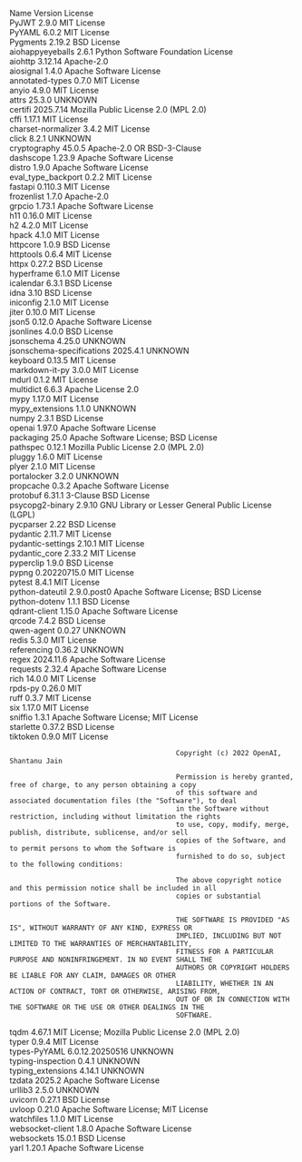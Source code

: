 Name                       Version          License                                                                        
 PyJWT                      2.9.0            MIT License                                                                    
 PyYAML                     6.0.2            MIT License                                                                    
 Pygments                   2.19.2           BSD License                                                                    
 aiohappyeyeballs           2.6.1            Python Software Foundation License                                             
 aiohttp                    3.12.14          Apache-2.0                                                                     
 aiosignal                  1.4.0            Apache Software License                                                        
 annotated-types            0.7.0            MIT License                                                                    
 anyio                      4.9.0            MIT License                                                                    
 attrs                      25.3.0           UNKNOWN                                                                        
 certifi                    2025.7.14        Mozilla Public License 2.0 (MPL 2.0)                                           
 cffi                       1.17.1           MIT License                                                                    
 charset-normalizer         3.4.2            MIT License                                                                    
 click                      8.2.1            UNKNOWN                                                                        
 cryptography               45.0.5           Apache-2.0 OR BSD-3-Clause                                                     
 dashscope                  1.23.9           Apache Software License                                                        
 distro                     1.9.0            Apache Software License                                                        
 eval_type_backport         0.2.2            MIT License                                                                    
 fastapi                    0.110.3          MIT License                                                                    
 frozenlist                 1.7.0            Apache-2.0                                                                     
 grpcio                     1.73.1           Apache Software License                                                        
 h11                        0.16.0           MIT License                                                                    
 h2                         4.2.0            MIT License                                                                    
 hpack                      4.1.0            MIT License                                                                    
 httpcore                   1.0.9            BSD License                                                                    
 httptools                  0.6.4            MIT License                                                                    
 httpx                      0.27.2           BSD License                                                                    
 hyperframe                 6.1.0            MIT License                                                                    
 icalendar                  6.3.1            BSD License                                                                    
 idna                       3.10             BSD License                                                                    
 iniconfig                  2.1.0            MIT License                                                                    
 jiter                      0.10.0           MIT License                                                                    
 json5                      0.12.0           Apache Software License                                                        
 jsonlines                  4.0.0            BSD License                                                                    
 jsonschema                 4.25.0           UNKNOWN                                                                        
 jsonschema-specifications  2025.4.1         UNKNOWN                                                                        
 keyboard                   0.13.5           MIT License                                                                    
 markdown-it-py             3.0.0            MIT License                                                                    
 mdurl                      0.1.2            MIT License                                                                    
 multidict                  6.6.3            Apache License 2.0                                                             
 mypy                       1.17.0           MIT License                                                                    
 mypy_extensions            1.1.0            UNKNOWN                                                                        
 numpy                      2.3.1            BSD License                                                                    
 openai                     1.97.0           Apache Software License                                                        
 packaging                  25.0             Apache Software License; BSD License                                           
 pathspec                   0.12.1           Mozilla Public License 2.0 (MPL 2.0)                                           
 pluggy                     1.6.0            MIT License                                                                    
 plyer                      2.1.0            MIT License                                                                    
 portalocker                3.2.0            UNKNOWN                                                                        
 propcache                  0.3.2            Apache Software License                                                        
 protobuf                   6.31.1           3-Clause BSD License                                                           
 psycopg2-binary            2.9.10           GNU Library or Lesser General Public License (LGPL)                            
 pycparser                  2.22             BSD License                                                                    
 pydantic                   2.11.7           MIT License                                                                    
 pydantic-settings          2.10.1           MIT License                                                                    
 pydantic_core              2.33.2           MIT License                                                                    
 pyperclip                  1.9.0            BSD License                                                                    
 pypng                      0.20220715.0     MIT License                                                                    
 pytest                     8.4.1            MIT License                                                                    
 python-dateutil            2.9.0.post0      Apache Software License; BSD License                                           
 python-dotenv              1.1.1            BSD License                                                                    
 qdrant-client              1.15.0           Apache Software License                                                        
 qrcode                     7.4.2            BSD License                                                                    
 qwen-agent                 0.0.27           UNKNOWN                                                                        
 redis                      5.3.0            MIT License                                                                    
 referencing                0.36.2           UNKNOWN                                                                        
 regex                      2024.11.6        Apache Software License                                                        
 requests                   2.32.4           Apache Software License                                                        
 rich                       14.0.0           MIT License                                                                    
 rpds-py                    0.26.0           MIT                                                                            
 ruff                       0.3.7            MIT License                                                                    
 six                        1.17.0           MIT License                                                                    
 sniffio                    1.3.1            Apache Software License; MIT License                                           
 starlette                  0.37.2           BSD License                                                                    
 tiktoken                   0.9.0            MIT License                                                                    
                                                                                                                            
                                             Copyright (c) 2022 OpenAI, Shantanu Jain                                       
                                                                                                                            
                                             Permission is hereby granted, free of charge, to any person obtaining a copy   
                                             of this software and associated documentation files (the "Software"), to deal  
                                             in the Software without restriction, including without limitation the rights   
                                             to use, copy, modify, merge, publish, distribute, sublicense, and/or sell      
                                             copies of the Software, and to permit persons to whom the Software is          
                                             furnished to do so, subject to the following conditions:                       
                                                                                                                            
                                             The above copyright notice and this permission notice shall be included in all 
                                             copies or substantial portions of the Software.                                
                                                                                                                            
                                             THE SOFTWARE IS PROVIDED "AS IS", WITHOUT WARRANTY OF ANY KIND, EXPRESS OR     
                                             IMPLIED, INCLUDING BUT NOT LIMITED TO THE WARRANTIES OF MERCHANTABILITY,       
                                             FITNESS FOR A PARTICULAR PURPOSE AND NONINFRINGEMENT. IN NO EVENT SHALL THE    
                                             AUTHORS OR COPYRIGHT HOLDERS BE LIABLE FOR ANY CLAIM, DAMAGES OR OTHER         
                                             LIABILITY, WHETHER IN AN ACTION OF CONTRACT, TORT OR OTHERWISE, ARISING FROM,  
                                             OUT OF OR IN CONNECTION WITH THE SOFTWARE OR THE USE OR OTHER DEALINGS IN THE  
                                             SOFTWARE.                                                                      
                                                                                                                            
 tqdm                       4.67.1           MIT License; Mozilla Public License 2.0 (MPL 2.0)                              
 typer                      0.9.4            MIT License                                                                    
 types-PyYAML               6.0.12.20250516  UNKNOWN                                                                        
 typing-inspection          0.4.1            UNKNOWN                                                                        
 typing_extensions          4.14.1           UNKNOWN                                                                        
 tzdata                     2025.2           Apache Software License                                                        
 urllib3                    2.5.0            UNKNOWN                                                                        
 uvicorn                    0.27.1           BSD License                                                                    
 uvloop                     0.21.0           Apache Software License; MIT License                                           
 watchfiles                 1.1.0            MIT License                                                                    
 websocket-client           1.8.0            Apache Software License                                                        
 websockets                 15.0.1           BSD License                                                                    
 yarl                       1.20.1           Apache Software License                                                        
